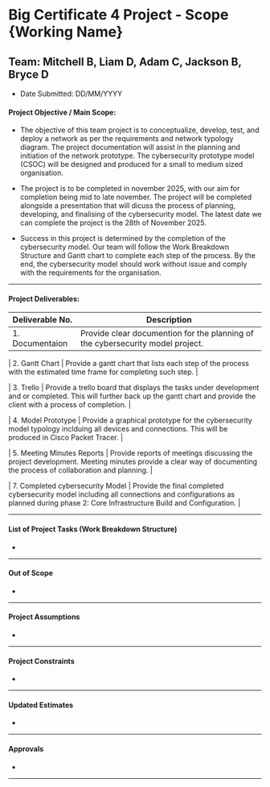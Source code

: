 # Big Certificate 4 Project - Scope {Working Name}
## Team: Mitchell B, Liam D, Adam C, Jackson B, Bryce D
* Date Submitted: DD/MM/YYYY


#### Project Objective / Main Scope:
* The objective of this team project is to conceptualize, develop, test, and deploy a network as per the requirements and network typology diagram. The project documentation will assist in the planning and initiation of the network prototype. The cybersecurity prototype model (CSOC) will be designed and produced for a small to medium sized organisation. 

* The project is to be completed in november 2025, with our aim for completion being mid to late november. The project will be completed alongside a presentation that will dicuss the process of planning, developing, and finalising of the cybersecurity model. The latest date we can complete the project is the 28th of November 2025.

* Success in this project is determined by the completion of the cybersecurity model. Our team will follow the Work Breakdown Structure and Gantt chart to complete each step of the process. By the end, the cybersecurity model should work without issue and comply with the requirements for the organisation.

***

#### Project Deliverables:
| Deliverable No. | Description |
| -------- | ------- |
| 1. Documentaion | Provide clear documention for the planning of the cybersecurity model project. |

| 2. Gantt Chart | Provide a gantt chart that lists each step of the process with the estimated time frame for completing such step. |

| 3. Trello | Provide a trello board that displays the tasks under development and or completed. This will further back up the gantt chart and provide the client with a process of completion. |

| 4. Model Prototype | Provide a graphical prototype for the cybersecurity model typology inclduing all devices and connections. This will be produced in Cisco Packet Tracer. |

| 5. Meeting Minutes Reports | Provide reports of meetings discussing the project development. Meeting minutes provide a clear way of documenting the process of collaboration and planning. |

| 7. Completed cybersecurity Model | Provide the final completed cybersecurity model including all connections and configurations as planned during phase 2: Core Infrastructure Build and Configuration. |



***

#### List of Project Tasks (Work Breakdown Structure)
* 

***

#### Out of Scope
* 

***

#### Project Assumptions
* 

***

#### Project Constraints
* 

***

#### Updated Estimates
* 

***

#### Approvals
* 

***